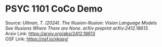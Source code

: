# PSYC 1101 CoCo Demo
Source: _Ullman, T. (2024). The Illusion-Illusion: Vision Language Models See Illusions Where There are None. arXiv preprint arXiv:2412.18613._   
Arxiv Link: https://arxiv.org/abs/2412.18613  
OSF Link: https://osf.io/xkqsy/
